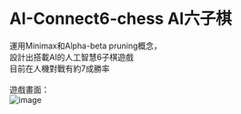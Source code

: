 # AI-Connect6-chess AI六子棋
運用Minimax和Alpha-beta pruning概念，<br>
設計出搭載AI的人工智慧6子棋遊戲<br>
目前在人機對戰有約7成勝率<br>
<br>
遊戲畫面：<br>
![image](https://i.imgur.com/Ey6zoik.png)<br>
